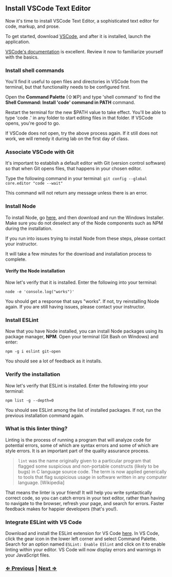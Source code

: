 ## Install VSCode Text Editor

Now it's time to install VSCode Text Editor, a sophisticated text editor for code, markup, and prose.

To get started, download [VSCode](https://code.visualstudio.com/download), and after it is installed, launch the application.

[VSCode's documentation](https://code.visualstudio.com/docs) is excellent. Review it now to familiarize yourself with the basics.

### Install shell commands

You'll find it useful to open files and directories in VSCode from the terminal, but that functionality needs to be configured first. 

Open the **Command Palette** (⇧⌘P) and type 'shell command' to find the **Shell Command: Install 'code' command in PATH** command.

Restart the terminal for the new $PATH value to take effect. You'll be able to type 'code .' in any folder to start editing files in that folder. If VSCode opens, you're good to go.

If VSCode does not open, try the above process again. If it still does not work, we will remedy it during lab on the first day of class. 

### Associate VSCode with Git

It's important to establish a default editor with Git (version control software) so that when Git opens files, that happens in your chosen editor.

Type the following command in your terminal:
`git config --global core.editor "code --wait"`

This command will not return any message unless there is an error.

### Install Node

To install Node, go [here](https://nodejs.org/en/download/), and then download and run the Windows Installer. Make sure you do not deselect any of the Node components such as NPM during the installation.

If you run into issues trying to install Node from these steps, please contact your instructor.

It will take a few minutes for the download and installation process to complete.

#### Verify the Node installation

Now let's verify that it is installed. Enter the following into your terminal:

`node -e 'console.log("works")'`

You should get a response that says "works". If not, try reinstalling Node again. If you are still having issues, please contact your instructor.

### Install ESLint

Now that you have Node installed, you can install Node packages using its package manager, **NPM**. Open your terminal (Git Bash on Windows) and enter:

`npm -g i eslint git-open`

You should see a lot of feedback as it installs.

### Verify the installation

Now let's verify that ESLint is installed. Enter the following into your terminal:

`npm list -g --depth=0`

You should see ESLint among the list of installed packages. If not, run the previous installation command again.

### What is this linter thing?

Linting is the process of running a program that will analyze code for potential errors, some of which are syntax errors and some of which are style errors. It is an important part of the quality assurance process.

> `lint` was the name originally given to a particular program that flagged some suspicious and non-portable constructs (likely to be bugs) in C language source code. The term is now applied generically to tools that flag suspicious usage in software written in any computer language. [Wikipedia]

That means the linter is your friend! It will help you write syntactically correct code, so you can catch errors in your text editor, rather than having to navigate to the browser, refresh your page, and search for errors. Faster feedback makes for happier developers (that's you!).

### Integrate ESLint with VS Code

Download and install the ESLint extension for VS Code [here](https://marketplace.visualstudio.com/items?itemName=dbaeumer.vscode-eslint). In VS Code, click the gear icon in the lower left corner and select Command Palette. Search for an option named `ESLint: Enable ESlint` and click on it to enable linting within your editor. VS Code will now display errors and warnings in your JavaScript files.

### [⇐ Previous](1_terminal.md) | [Next ⇒](3_git.md)
